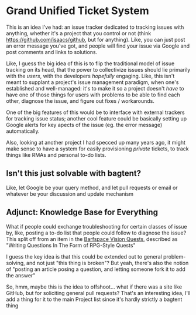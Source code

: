 # Grand Unified Ticket System

This is an idea I've had: an issue tracker dedicated to tracking issues with anything, whether it's a project that you control or not (think https://github.com/isaacs/github, but for anything). Like, you can just post an error message you've got, and people will find your issue via Google and post comments and links to solutions.

Like, I guess the big idea of this is to flip the traditional model of issue tracking on its head, that the power to collectivize issues should lie primarily with the *users*, with the developers *hopefully* engaging. Like, this isn't meant to supplant a project's issue management paradigm, when one's established and well-managed: it's to make it so a project doesn't *have* to have one of those things for users with problems to be able to find each other, diagnose the issue, and figure out fixes / workarounds.

One of the big features of this would be to interface with external trackers for tracking issue status; another cool feature could be basically setting up Google alerts for key apects of the issue (eg. the error message) automatically.

Also, looking at another project I had specced up many years ago, it might make sense to have a system for easily provisioning *private* tickets, to track things like RMAs and personal to-do lists.

## Isn't this just solvable with bagtent?

Like, let Google be your query method, and let pull requests or email or whatever be your discussion and update mechanism

## Adjunct: Knowledge Base for Everything

What if people could exchange troubleshooting for certain classes of issue by, like, posting a to-do list that people could follow to diagnose the issue? This split off from an item in the [Barfspace Vision Quests][BVQ], described as "Writing Questions In The Form of RPG-Style Quests"

I guess the key idea is that this could be extended out to general problem-solving, and not just "this thing is broken"? But yeah, there's also the notion of "posting an article posing a question, and letting someone fork it to add the answer"

So, hmm, maybe this is the idea to offshoot... what if there was a site like GitHub, but for soliciting general pull requests? That's an interesting idea, I'll add a thing for it to the main Project list since it's hardly strictly a bagtent thing

[BVQ]: n30v4-dw8dc-c98hz-wyaay-1vf8j
